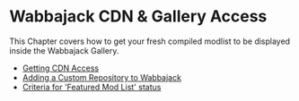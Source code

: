 # Wabbajack CDN & Gallery Access

This Chapter covers how to get your fresh compiled modlist to be displayed inside the Wabbajack Gallery.

- [Getting CDN Access](Getting%20CDN%20Access.md)  
- [Adding a Custom Repository to Wabbajack](Adding%20a%20Custom%20Repository%20to%20Wabbajack.md)  
- [Criteria for 'Featured Mod List' status](Criteria%20for%20'Featured%20Mod%20List'%20status.md)
